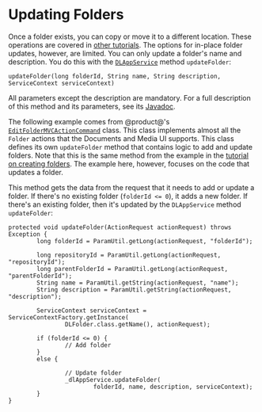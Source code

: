 # Updating Folders

Once a folder exists, you can copy or move it to a different location. These 
operations are covered in 
[other tutorials](liferay.com). 
The options for in-place folder updates, however, are limited. You can only 
update a folder's name and description. You do this with the 
[`DLAppService`](@platform-ref@/7.1-latest/javadocs/portal-kernel/com/liferay/document/library/kernel/service/DLAppService.html) 
method `updateFolder`: 

    updateFolder(long folderId, String name, String description, ServiceContext serviceContext)

All parameters except the description are mandatory. For a full description of 
this method and its parameters, see its 
[Javadoc](@platform-ref@/7.1-latest/javadocs/portal-kernel/com/liferay/document/library/kernel/service/DLAppService.html#updateFolder-long-java.lang.String-java.lang.String-com.liferay.portal.kernel.service.ServiceContext-). 

The following example comes from @product@'s 
[`EditFolderMVCActionCommand`](https://github.com/liferay/liferay-portal/blob/master/modules/apps/document-library/document-library-web/src/main/java/com/liferay/document/library/web/internal/portlet/action/EditFolderMVCActionCommand.java) 
class. This class implements almost all the `Folder` actions that the Documents 
and Media UI supports. This class defines its own `updateFolder` method that 
contains logic to add and update folders. Note that this is the same method from 
the example in the 
[tutorial on creating folders](liferay.com). The example here, however, focuses 
on the code that updates a folder.

This method gets the data from the request that it needs to add or update a 
folder. If there's no existing folder (`folderId <= 0`), it adds a new folder. 
If there's an existing folder, then it's updated by the `DLAppService` method 
`updateFolder`: 

    protected void updateFolder(ActionRequest actionRequest) throws Exception {
            long folderId = ParamUtil.getLong(actionRequest, "folderId");

            long repositoryId = ParamUtil.getLong(actionRequest, "repositoryId");
            long parentFolderId = ParamUtil.getLong(actionRequest, "parentFolderId");
            String name = ParamUtil.getString(actionRequest, "name");
            String description = ParamUtil.getString(actionRequest, "description");

            ServiceContext serviceContext = ServiceContextFactory.getInstance(
                    DLFolder.class.getName(), actionRequest);

            if (folderId <= 0) {
                    // Add folder
            }
            else {

                    // Update folder
                    _dlAppService.updateFolder(
                            folderId, name, description, serviceContext);
            }
    }
